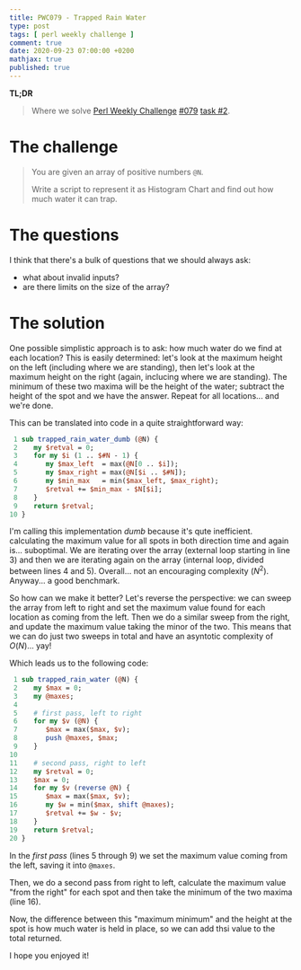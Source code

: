 ```yaml
---
title: PWC079 - Trapped Rain Water
type: post
tags: [ perl weekly challenge ]
comment: true
date: 2020-09-23 07:00:00 +0200
mathjax: true
published: true
---
```


**TL;DR**

> Where we solve [Perl Weekly Challenge][] [#079][] [task #2][].

# The challenge

> You are given an array of positive numbers `@N`.
>
> Write a script to represent it as Histogram Chart and find out how
> much water it can trap.

# The questions

I think that there's a bulk of questions that we should always ask:

- what about invalid inputs?
- are there limits on the size of the array?

# The solution

One possible simplistic approach is to ask: how much water do we find at
each location? This is easily determined: let's look at the maximum
height on the left (including where we are standing), then let's look at
the maximum height on the right (again, inclucing where we are
standing). The minimum of these two maxima will be the height of the
water; subtract the height of the spot and we have the answer. Repeat
for all locations... and we're done.

This can be translated into code in a quite straightforward way:

```perl
 1 sub trapped_rain_water_dumb (@N) {
 2    my $retval = 0;
 3    for my $i (1 .. $#N - 1) {
 4       my $max_left  = max(@N[0 .. $i]);
 5       my $max_right = max(@N[$i .. $#N]);
 6       my $min_max   = min($max_left, $max_right);
 7       $retval += $min_max - $N[$i];
 8    }
 9    return $retval;
10 }
```

I'm calling this implementation *dumb* because it's qute inefficient.
calculating the maximum value for all spots in both direction time and
again is... suboptimal. We are iterating over the array (external loop
starting in line 3) and then we are iterating again on the array
(internal loop, divided between lines 4 and 5). Overall... not an
encouraging complexity ($N^2$). Anyway... a good benchmark.

So how can we make it better? Let's reverse the perspective: we can
sweep the array from left to right and set the maximum value found for
each location as coming from the left. Then we do a similar sweep from
the right, and update the maximum value taking the minor of the two.
This means that we can do just two sweeps in total and have an asyntotic
complexity of $O(N)$... yay!

Which leads us to the following code:

```perl
 1 sub trapped_rain_water (@N) {
 2    my $max = 0;
 3    my @maxes;
 4 
 5    # first pass, left to right
 6    for my $v (@N) {
 7       $max = max($max, $v);
 8       push @maxes, $max;
 9    }
10 
11    # second pass, right to left
12    my $retval = 0;
13    $max = 0;
14    for my $v (reverse @N) {
15       $max = max($max, $v);
16       my $w = min($max, shift @maxes);
17       $retval += $w - $v;
18    }
19    return $retval;
20 }
```

In the *first pass* (lines 5 through 9) we set the maximum value coming
from the left, saving it into `@maxes`.

Then, we do a second pass from right to left, calculate the maximum
value "from the right" for each spot and then take the minimum of the
two maxima (line 16).

Now, the difference between this "maximum minimum" and the height at the
spot is how much water is held in place, so we can add thsi value to the
total returned.

I hope you enjoyed it!

[task #2]: https://perlweeklychallenge.org/blog/perl-weekly-challenge-079/#TASK2
[#079]: https://perlweeklychallenge.org/blog/perl-weekly-challenge-079/
[Perl Weekly Challenge]: https://perlweeklychallenge.org/
[Math::BigInt]: https://metacpan.org/pod/Math::BigInt
